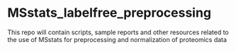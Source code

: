 # MSstats_labelfree_preprocessing
This repo will contain scripts, sample reports and other resources related to the use of MSstats for preprocessing and normalization of proteomics data
